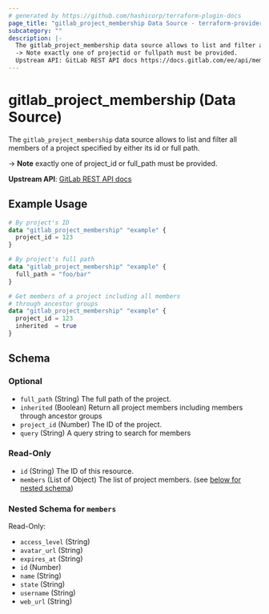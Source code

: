 ```yaml
---
# generated by https://github.com/hashicorp/terraform-plugin-docs
page_title: "gitlab_project_membership Data Source - terraform-provider-gitlab"
subcategory: ""
description: |-
  The gitlab_project_membership data source allows to list and filter all members of a project specified by either its id or full path.
  -> Note exactly one of projectid or fullpath must be provided.
  Upstream API: GitLab REST API docs https://docs.gitlab.com/ee/api/members.html#list-all-members-of-a-group-or-project
---
```


# gitlab_project_membership (Data Source)

The `gitlab_project_membership` data source allows to list and filter all members of a project specified by either its id or full path.

-> **Note** exactly one of project_id or full_path must be provided.

**Upstream API**: [GitLab REST API docs](https://docs.gitlab.com/ee/api/members.html#list-all-members-of-a-group-or-project)

## Example Usage

```terraform
# By project's ID
data "gitlab_project_membership" "example" {
  project_id = 123
}

# By project's full path
data "gitlab_project_membership" "example" {
  full_path = "foo/bar"
}

# Get members of a project including all members
# through ancestor groups
data "gitlab_project_membership" "example" {
  project_id = 123
  inherited  = true
}
```

<!-- schema generated by tfplugindocs -->
## Schema

### Optional

- `full_path` (String) The full path of the project.
- `inherited` (Boolean) Return all project members including members through ancestor groups
- `project_id` (Number) The ID of the project.
- `query` (String) A query string to search for members

### Read-Only

- `id` (String) The ID of this resource.
- `members` (List of Object) The list of project members. (see [below for nested schema](#nestedatt--members))

<a id="nestedatt--members"></a>
### Nested Schema for `members`

Read-Only:

- `access_level` (String)
- `avatar_url` (String)
- `expires_at` (String)
- `id` (Number)
- `name` (String)
- `state` (String)
- `username` (String)
- `web_url` (String)
